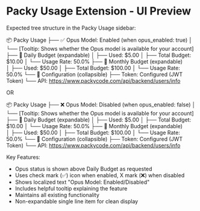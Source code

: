 Packy Usage Extension - UI Preview
=====================================

Expected tree structure in the Packy Usage sidebar:

📦 Packy Usage
├── ✅ Opus Model: Enabled        (when opus_enabled: true)
│   └── [Tooltip: Shows whether the Opus model is available for your account]
├── 📅 Daily Budget               (expandable)
│   ├── Used: $5.00
│   ├── Total Budget: $10.00
│   └── Usage Rate: 50.0%
├── 📅 Monthly Budget             (expandable)  
│   ├── Used: $50.00
│   ├── Total Budget: $100.00
│   └── Usage Rate: 50.0%
└── 🔧 Configuration              (collapsible)
    ├── Token: Configured (JWT Token)
    └── API: https://www.packycode.com/api/backend/users/info

OR

📦 Packy Usage
├── ❌ Opus Model: Disabled       (when opus_enabled: false)
│   └── [Tooltip: Shows whether the Opus model is available for your account]
├── 📅 Daily Budget               (expandable)
│   ├── Used: $5.00
│   ├── Total Budget: $10.00
│   └── Usage Rate: 50.0%
├── 📅 Monthly Budget             (expandable)  
│   ├── Used: $50.00
│   ├── Total Budget: $100.00
│   └── Usage Rate: 50.0%
└── 🔧 Configuration              (collapsible)
    ├── Token: Configured (JWT Token)
    └── API: https://www.packycode.com/api/backend/users/info

Key Features:
- Opus status is shown above Daily Budget as requested
- Uses check mark (✅) icon when enabled, X mark (❌) when disabled  
- Shows localized text "Opus Model: Enabled/Disabled"
- Includes helpful tooltip explaining the feature
- Maintains all existing functionality
- Non-expandable single line item for clean display